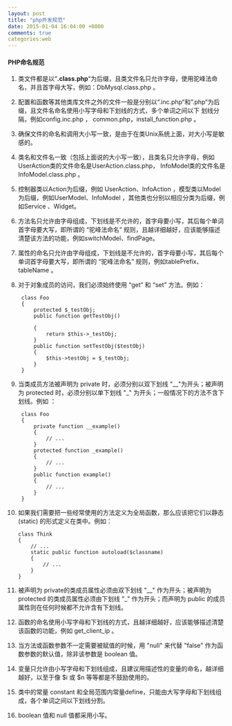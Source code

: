 ```yaml
---
layout: post
title: "php开发规范"
date: 2015-01-04 16:04:00 +0800
comments: true
categories:web 
---
```



#### PHP命名规范

1. 类文件都是以“**.class.php**“为后缀，且类文件名只允许字母，使用驼峰法命名，并且首字母大写，例如：DbMysql.class.php 。
2. 配置和函数等其他类库文件之外的文件一般是分别以“.inc.php“和”.php“为后缀，且文件名命名使用小写字母和下划线的方式，多个单词之间以下 划线分隔，例如config.inc.php ， common.php，install_function.php 。
3. 确保文件的命名和调用大小写一致，是由于在类Unix系统上面，对大小写是敏感的。
4. 类名和文件名一致（包括上面说的大小写一致），且类名只允许字母，例如 UserAction类的文件命名是UserAction.class.php， InfoModel类的文件名是InfoModel.class.php 。
5. 控制器类以Action为后缀，例如 UserAction、InfoAction ，模型类以Model为后缀，例如UserModel、InfoModel ，其他类也分别以相应分类为后缀，例如Service 、Widget。
6. 方法名只允许由字母组成，下划线是不允许的，首字母要小写，其后每个单词首字母要大写，即所谓的 “驼峰法命名” 规则，且越详细越好，应该能够描述清楚该方法的功能，例如switchModel、findPage。
7. 属性的命名只允许由字母组成，下划线是不允许的，首字母要小写，其后每个单词首字母要大写，即所谓的 “驼峰法命名” 规则，例如tablePrefix、tableName 。
8. 对于对象成员的访问，我们必须始终使用 “get” 和 “set” 方法。例如：  

		class Foo
		{
		    protected $_testObj;
		    public function getTestObj()
		
		    {
		        return $this->_testObj;
		    }
		    public function setTestObj($testObj)
		    {
		        $this->testObj = $_testObj;
		    }
		}
9. 当类成员方法被声明为 private 时，必须分别以双下划线 "__"为开头；被声明为 protected 时，必须分别以单下划线 "_" 为开头；一般情况下的方法不含下划线。例如 ：

		class Foo
		{
		    private function __example()
		    {
		        // ...
		    }
		    protected function _example()
		    {
		        // ...
		    }
		    public function example()
		    {
		        // ...
		    }
		}
10. 如果我们需要把一些经常使用的方法定义为全局函数，那么应该把它们以静态 (static) 的形式定义在类中。例如：

		class Think
		{
		    // ...
		    static public function autoload($classname)
		    {
		        // ...
		    }
		}
11. 被声明为 private的类成员属性必须由双下划线 "__" 作为开头；被声明为 protected 的类成员属性必须由下划线 "_" 作为开头；而声明为 public 的成员属性则在任何时候都不允许含有下划线。
12. 函数的命名使用小写字母和下划线的方式，且越详细越好，应该能够描述清楚该函数的功能，例如 get_client_ip 。
13. 当方法或函数参数不一定需要被赋值的时候，用 "null" 来代替 "false" 作为函数参数的默认值，除非该参数是 boolean 值。
14. 变量只允许由小写字母和下划线组成，且建议用描述性的变量的命名，越详细越好，以至于像 $i 或 $n 等等都是不鼓励使用的。
15. 类中的常量 constant 和全局范围内常量define，只能由大写字母和下划线组成，各个单词之间以下划线分割。
16. boolean 值和 null 值都采用小写。
